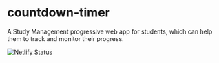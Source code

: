 # countdown-timer
A Study Management progressive web app for students, which can help them to track and monitor their progress.

[![Netlify Status](https://api.netlify.com/api/v1/badges/3cc436b6-b844-455a-bd10-ca7b2d59eb53/deploy-status)](https://app.netlify.com/sites/countdowntimer-upsc/deploys)
